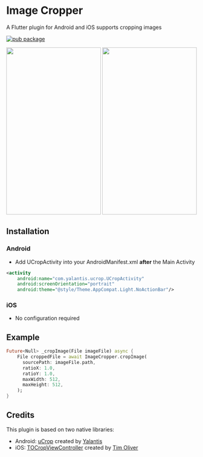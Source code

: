 # Image Cropper

A Flutter plugin for Android and iOS supports cropping images

[![pub package](https://img.shields.io/pub/v/image_cropper.svg)](https://pub.dartlang.org/packages/image_cropper)

<p>
	<img src="https://github.com/hnvn/flutter_image_cropper/blob/master/screenshots/android.gif?raw=true" width="250" height="443"  />
	<img src="https://github.com/hnvn/flutter_image_cropper/blob/master/screenshots/ios.gif?raw=true" width="250" height="443" />
</p>

## Installation

### Android

- Add UCropActivity into your AndroidManifest.xml **after** the Main Activity

````xml
<activity
    android:name="com.yalantis.ucrop.UCropActivity"
    android:screenOrientation="portrait"
    android:theme="@style/Theme.AppCompat.Light.NoActionBar"/>
````

### iOS
- No configuration required

## Example

````dart
Future<Null> _cropImage(File imageFile) async {
    File croppedFile = await ImageCropper.cropImage(
      sourcePath: imageFile.path,
      ratioX: 1.0,
      ratioY: 1.0,
      maxWidth: 512,
      maxHeight: 512,
    );
}
````

## Credits
This plugin is based on two native libraries:

- Android: [uCrop](https://github.com/Yalantis/uCrop) created by [Yalantis](https://github.com/Yalantis)
- iOS: [TOCropViewController](https://github.com/TimOliver/TOCropViewController) created by [Tim Oliver](https://twitter.com/TimOliverAU)